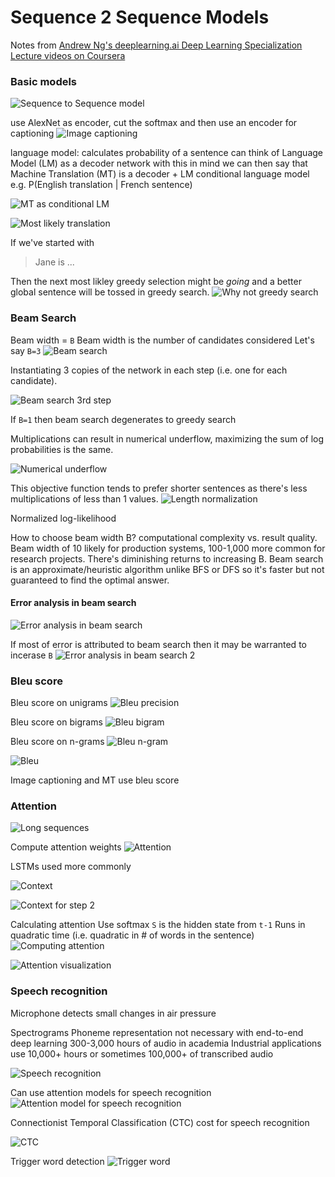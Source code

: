 # Sequence 2 Sequence Models

Notes from [Andrew Ng's deeplearning.ai Deep Learning Specialization](https://www.coursera.org/learn/nlp-sequence-models)
[Lecture videos on Coursera](https://www.coursera.org/learn/nlp-sequence-models/lecture/v2pRn/picking-the-most-likely-sentence)

### Basic models

![Sequence to Sequence model](resources/465106B4-C91B-4A94-AB3F-9D6B891BDCB5.png)

use AlexNet as encoder, cut the softmax and then use an encoder for captioning
![Image captioning](resources/A20FBB9E-4417-4D74-AD95-DBF41F859D44.png)

language model: calculates probability of a sentence
can think of Language Model (LM) as a decoder network
with this in mind we can then say that Machine Translation (MT) is a decoder + LM
conditional language model e.g. P(English translation | French sentence)

![MT as conditional LM](resources/6E36FDCD-B718-40F7-866B-7C1026EC7145.png)

![Most likely translation](resources/79024588-EA4F-4630-9592-6B303ECD9D0C.png)

If we've started with
> Jane is ...

Then the next most likley greedy selection might be *going* and a better global sentence will be tossed in greedy search.
![Why not greedy search](resources/AC5AD23F-8615-492E-B010-6903A1B3C389.png)

### Beam Search
Beam width = `B`
Beam width is the number of candidates considered
Let's say `B=3`
![Beam search](resources/BB7C0960-E71F-466F-AEBD-F90869006789.png)

Instantiating 3 copies of the network in each step (i.e. one for each candidate).

![Beam search 3rd step](resources/13819EAC-4C94-49DF-80E6-F39150D7F1F3.png)

If `B=1` then beam search degenerates to greedy search

Multiplications can result in numerical underflow, maximizing the sum of log probabilities is the same.

![Numerical underflow](resources/CAB51805-F9B7-47BD-AB4A-6097E4F835A6.png)

This objective function tends to prefer shorter sentences as there's less multiplications of less than 1 values.
![Length normalization](resources/70559C79-4960-41E3-8B6B-D2E96A9B34B7.png)

Normalized log-likelihood

How to choose beam width B? computational complexity vs. result quality. Beam width of 10 likely for production systems, 100-1,000 more common for research projects. There's diminishing returns to increasing B. Beam search is an approximate/heuristic algorithm unlike BFS or DFS so it's faster but not guaranteed to find the optimal answer.

#### Error analysis in beam search

![Error analysis in beam search](resources/4A8963F3-18F5-4E96-BB04-7D3F0BC27E11.png)

If most of error is attributed to beam search then it may be warranted to incerase `B`
![Error analysis in beam search 2](resources/71C1D04C-79B7-4E8E-BED4-9249C01FA5DF.png)

### Bleu score
Bleu score on unigrams
![Bleu precision](resources/705E0418-A132-4CEA-B05C-BF393E73C9DF.png)

Bleu score on bigrams
![Bleu bigram](resources/3F2AD276-D22B-4EAB-96FF-A206623B5410.png)

Bleu score on n-grams
![Bleu n-gram](resources/BE37B458-F0DA-4BAF-B714-2E5BA7025565.png)

![Bleu](resources/A056B10E-FF5D-492A-9140-DFF937CEB3E3.png)

Image captioning and MT use bleu score

### Attention
![Long sequences](resources/092862A8-37D5-4DE2-A118-2F6D48409803.png)

Compute attention weights
![Attention](resources/74CAA003-ED3E-44EE-B831-75323C20ED01.png)

LSTMs used more commonly

![Context](resources/F0172EDB-C7CC-41B9-9C94-6111A52349D4.png)

![Context for step 2](resources/4D2DCB61-8E31-45F0-8D12-3809275C5ADC.png)

Calculating attention
Use softmax
`S` is the hidden state from `t-1`
Runs in quadratic time (i.e. quadratic in # of words in the sentence)
![Computing attention](resources/EFD97E80-271E-4F70-8A0A-8930F693CED0.png)

![Attention visualization](resources/8F8E6A0C-2554-40D6-89B1-F213704D92F6.png)

### Speech recognition
Microphone detects small changes in air pressure

Spectrograms
Phoneme representation not necessary with end-to-end deep learning
300-3,000 hours of audio in academia
Industrial applications use 10,000+ hours or sometimes 100,000+ of transcribed audio

![Speech recognition](resources/E9EABC37-2017-4EF7-AE13-54B0216870D4.png)

Can use attention models for speech recognition
![Attention model for speech recognition](resources/07DF13AB-04CB-4E23-82EF-91E2260A576D.png)

Connectionist Temporal Classification (CTC) cost for speech recognition

![CTC](resources/5D442F5A-45AC-4B1D-838E-0991BF2B6E97.png)

Trigger word detection
![Trigger word](resources/AA198D55-BEB5-4A3C-A7CF-B82F74A15D4D.png)
